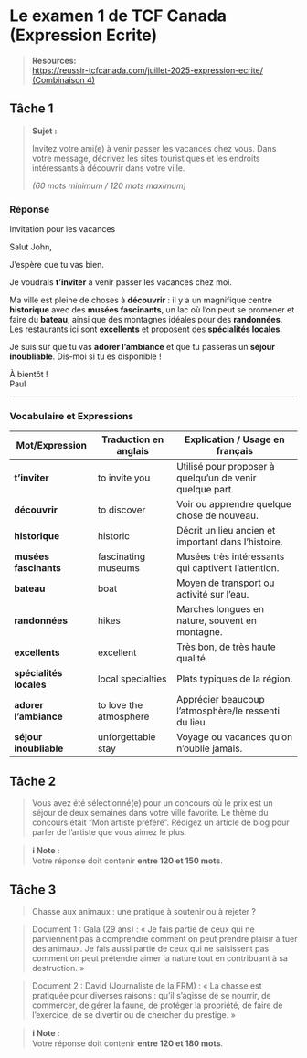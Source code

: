 # Le examen 1 de TCF Canada (Expression Ecrite)

> **Resources:**  
> [https://reussir-tcfcanada.com/juillet-2025-expression-ecrite/ (Combinaison 4)](https://reussir-tcfcanada.com/juillet-2025-expression-ecrite/)

## Tâche 1

> **Sujet :**
>
> Invitez votre ami(e) à venir passer les vacances chez vous. Dans votre message, décrivez les sites touristiques et les endroits intéressants à découvrir dans votre ville.
>
> *(60 mots minimum / 120 mots maximum)*

### Réponse

Invitation pour les vacances

Salut John,  

J’espère que tu vas bien.

Je voudrais **t’inviter** à venir passer les vacances chez moi.

Ma ville est pleine de choses à **découvrir** : il y a un magnifique centre **historique** avec des **musées fascinants**, un lac où l’on peut se promener et faire du **bateau**, ainsi que des montagnes idéales pour des **randonnées**.  
Les restaurants ici sont **excellents** et proposent des **spécialités locales**.  

Je suis sûr que tu vas **adorer l’ambiance** et que tu passeras un **séjour inoubliable**. Dis-moi si tu es disponible !  

À bientôt !  
Paul

---

### Vocabulaire et Expressions

| Mot/Expression          | Traduction en anglais  | Explication / Usage en français                          |
| ----------------------- | ---------------------- | -------------------------------------------------------- |
| **t’inviter**           | to invite you          | Utilisé pour proposer à quelqu’un de venir quelque part. |
| **découvrir**           | to discover            | Voir ou apprendre quelque chose de nouveau.              |
| **historique**          | historic               | Décrit un lieu ancien et important dans l’histoire.      |
| **musées fascinants**   | fascinating museums    | Musées très intéressants qui captivent l’attention.      |
| **bateau**              | boat                   | Moyen de transport ou activité sur l’eau.                |
| **randonnées**          | hikes                  | Marches longues en nature, souvent en montagne.          |
| **excellents**          | excellent              | Très bon, de très haute qualité.                         |
| **spécialités locales** | local specialties      | Plats typiques de la région.                             |
| **adorer l’ambiance**   | to love the atmosphere | Apprécier beaucoup l’atmosphère/le ressenti du lieu.     |
| **séjour inoubliable**  | unforgettable stay     | Voyage ou vacances qu’on n’oublie jamais.                |


## Tâche 2

> Vous avez été sélectionné(e) pour un concours où le prix est un séjour de deux semaines dans votre ville favorite. Le thème du concours était “Mon artiste préféré”. Rédigez un article de blog pour parler de l’artiste que vous aimez le plus.

> **ℹ️ Note :**  
> Votre réponse doit contenir **entre 120 et 150 mots**.





## Tâche 3

> Chasse aux animaux : une pratique à soutenir ou à rejeter ?

> Document 1 :
> Gala (29 ans) : « Je fais partie de ceux qui ne parviennent pas à comprendre comment on peut prendre plaisir à tuer des animaux. Je fais aussi partie de ceux qui ne saisissent pas comment on peut prétendre aimer la nature tout en contribuant à sa destruction. »

> Document 2 :
> David (Journaliste de la FRM) : « La chasse est pratiquée pour diverses raisons : qu’il s’agisse de se nourrir, de commercer, de gérer la faune, de protéger la propriété, de faire de l’exercice, de se divertir ou de chercher du prestige. »

> **ℹ️ Note :**  
> Votre réponse doit contenir **entre 120 et 180 mots**.







